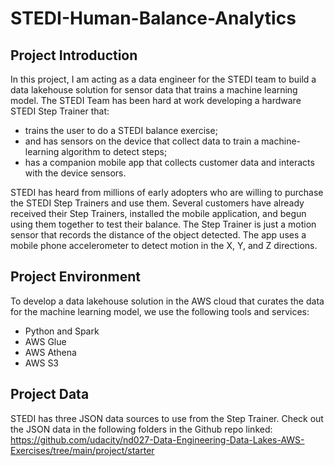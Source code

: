 # STEDI-Human-Balance-Analytics

## Project Introduction
In this project, I am acting as a data engineer for the STEDI team to build a data lakehouse solution for sensor data that trains a machine learning model.
The STEDI Team has been hard at work developing a hardware STEDI Step Trainer that:
- trains the user to do a STEDI balance exercise;
- and has sensors on the device that collect data to train a machine-learning algorithm to detect steps;
- has a companion mobile app that collects customer data and interacts with the device sensors.

STEDI has heard from millions of early adopters who are willing to purchase the STEDI Step Trainers and use them.
Several customers have already received their Step Trainers, installed the mobile application, and begun using them together to test their balance. The Step Trainer is just a motion sensor that records the distance of the object detected. The app uses a mobile phone accelerometer to detect motion in the X, Y, and Z directions.

## Project Environment
To develop a data lakehouse solution in the AWS cloud that curates the data for the machine learning model, we use the following tools and services:
- Python and Spark
- AWS Glue
- AWS Athena
- AWS S3

## Project Data
STEDI has three JSON data sources to use from the Step Trainer. Check out the JSON data in the following folders in the Github repo linked: https://github.com/udacity/nd027-Data-Engineering-Data-Lakes-AWS-Exercises/tree/main/project/starter
